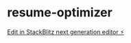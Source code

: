 # resume-optimizer

[Edit in StackBlitz next generation editor ⚡️](https://stackblitz.com/~/github.com/KeithKrenek/resume-optimizer)
